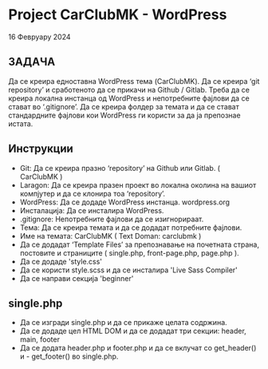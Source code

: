 # Project CarClubMK - WordPress
16 Февруару 2024

## ЗАДАЧА

Да се креира едноставна WordPress тема (CarClubMK). Да се креира ‘git repository’ и сработеното да се прикачи на Github / Gitlab. Треба да се креира локална инстанца од WordPress и непотребните фајлови да се стават во ‘.gitignore’. Да се креира фолдер за темата и да се стават стандардните фајлови кои WordPress ги користи за да ја препознае истата.

## Инструкции
- Git: Да се креира празно ‘repository’ на Github или Gitlab. ( CarClubMK )
- Laragon: Да се креира празен проект во локална околина на вашиот компјутер и да се клонира тоа ‘repository’.
- WordPress: Да се додаде WordPress инстанца. wordpress.org
- Инсталација: Да се инсталира WordPress.
- .gitignore: Непотребните фајлови да се изигнорираат.
- Тема: Да се креира темата и да се додадат потребните фајлови.
- Име на темата: CarClubMK ( Text Doman: carclubmk )
- Да се додадат ‘Template Files’ за препознавање на почетната страна, постовите и страниците ( single.php, front-page.php, page.php ).
- Да се додаде 'style.css'
- Да се користи style.scss и да се инсталира 'Live Sass Compiler'
- Да се направи секција 'beginner'

## single.php

- Да се изгради single.php и да се прикаже целата содржина.
- Да се додаде цел HTML DOM и да се додадат три секции: header, main, footer
- Да се додата header.php и footer.php и да се вклучат со get_header() и - get_footer() во single.php.